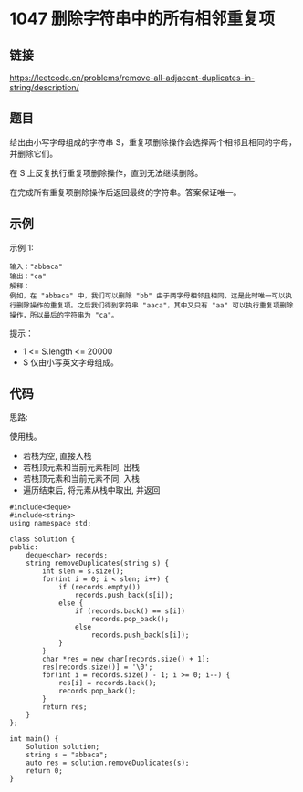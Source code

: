 # 1047 删除字符串中的所有相邻重复项
## 链接
https://leetcode.cn/problems/remove-all-adjacent-duplicates-in-string/description/

## 题目 
给出由小写字母组成的字符串 S，重复项删除操作会选择两个相邻且相同的字母，并删除它们。

在 S 上反复执行重复项删除操作，直到无法继续删除。

在完成所有重复项删除操作后返回最终的字符串。答案保证唯一。

## 示例
示例 1:
```
输入："abbaca"
输出："ca"
解释：
例如，在 "abbaca" 中，我们可以删除 "bb" 由于两字母相邻且相同，这是此时唯一可以执行删除操作的重复项。之后我们得到字符串 "aaca"，其中又只有 "aa" 可以执行重复项删除操作，所以最后的字符串为 "ca"。
```

提示：

- 1 <= S.length <= 20000
- S 仅由小写英文字母组成。 

## 代码
思路:

使用栈。

- 若栈为空, 直接入栈
- 若栈顶元素和当前元素相同, 出栈
- 若栈顶元素和当前元素不同, 入栈
- 遍历结束后, 将元素从栈中取出, 并返回 
```
#include<deque>
#include<string>
using namespace std;

class Solution {
public:
	deque<char> records;
    string removeDuplicates(string s) {
    	int slen = s.size();
		for(int i = 0; i < slen; i++) {
			if (records.empty()) 
				records.push_back(s[i]);
			else {
				if (records.back() == s[i])
					records.pop_back();
				else
					records.push_back(s[i]);
			}
		}
		char *res = new char[records.size() + 1];
		res[records.size()] = '\0';
		for(int i = records.size() - 1; i >= 0; i--) {
			res[i] = records.back();
			records.pop_back();
		}
		return res;
    }
};

int main() {
	Solution solution;
	string s = "abbaca";
	auto res = solution.removeDuplicates(s);
	return 0;
}
```